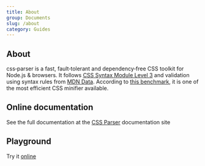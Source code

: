 ```yaml
---
title: About
group: Documents
slug: /about
category: Guides
---
```


## About

css‑parser is a fast, fault‑tolerant and dependency‑free CSS toolkit for Node.js & browsers. 
It follows [CSS Syntax Module Level 3](https://www.w3.org/TR/css-syntax-3/) and validation using syntax rules from  [MDN Data](https://github.com/mdn/data).
According to [this benchmark](https://tbela99.github.io/css-parser/benchmark/index.html), it is one of the most efficient CSS minifier available.


## Online documentation

See the full documentation at the [CSS Parser](https://tbela99.github.io/css-parser/docs) documentation site

## Playground

Try it [online](https://tbela99.github.io/css-parser/playground/)
